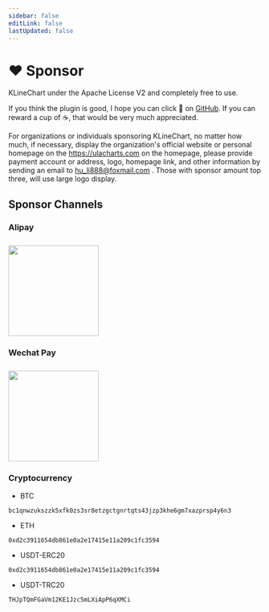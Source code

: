 ```yaml
---
sidebar: false
editLink: false
lastUpdated: false
---
```


# ❤️ Sponsor
KLineChart under the Apache License V2 and completely free to use.

If you think the plugin is good, I hope you can click 🌟 on [GitHub](https://github.com/ulacharts/KLineChart). If you can reward a cup of ☕️, that would be very much appreciated.

For organizations or individuals sponsoring KLineChart, no matter how much, if necessary, display the organization's official website or personal homepage on the https://ulacharts.com on the homepage, please provide payment account or address, logo, homepage link, and other information by sending an email to hu_li888@foxmail.com . Those with sponsor amount top three, will use large logo display.

## Sponsor Channels
### Alipay
<img style="width:180px;margin-top:10px" src="/images/alipay_qr_code.png"/>

### Wechat Pay
<img style="width:180px;margin-top:10px" src="/images/wechat_pay_qr_code.png"/>

<!-- ## PayPal

- [paypal](https://paypal.me/liihuu) -->

### Cryptocurrency

+ BTC
```
bc1qnwzukszzk5xfk0zs3sr8etzgctgnrtqts43jzp3khe6gm7xazprsp4y6n3
```
+ ETH
```
0xd2c3911654db861e0a2e17415e11a209c1fc3594
```
+ USDT-ERC20
```
0xd2c3911654db861e0a2e17415e11a209c1fc3594
```
+ USDT-TRC20
```
THJpTQmFGaVm12KE1Jzc5mLXiApP6qXMCi
```
